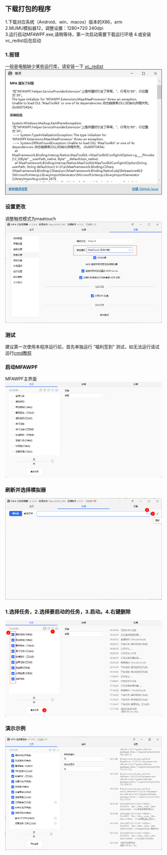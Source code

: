 ## 下载打包的程序

1.下载对应系统（Android、win、macos）版本的X86，arm\
2.MUMU模拟器12，调整设置：1280*720 240dpi\
3.运行启动MFAWPF.exe,请稍等待，第一次启动需要下载运行环境
4.或安装vc_redist后在启动

### 1.报错
一般是电脑缺少某些运行库，请安装一下  [vc_redist](https://aka.ms/vs/17/release/vc_redist.x64.exe)\
![报错](1.jpg)


### 设置更改
调整触控模式为maatouch
![调整触控模式](image-3.png)


### 测试
建议第一次使用本程序运行前，首先单独运行 “福利签到” 测试，如无法运行请试运行[cmd教程](./CMD运行教程.md)
### 启动MFAWPF
MFAWPF主界面
![MFAWPF主界面](./MFAWPF-1.png)
### 刷新并选择模拟器
![刷新并选择模拟器](image.png)

### 1.选择任务，2.选择要启动的任务，3.启动。4.右键删除
![选择任务并启动](./image-1.png)

### 演示示例
![alt text](image-4.png)
